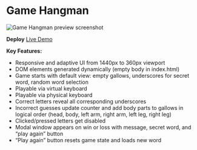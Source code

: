 # Game Hangman

![Game Hangman preview screenshot](https://github.com/user-attachments/assets/ebd70bfa-2500-4cf5-b9bd-dddd1da573d4)

**Deploy** [Live Demo](https://rolling-scopes-school.github.io/vitasvichkar-JSFE2024Q4/hangman/index.html)

**Key Features:**
* Responsive and adaptive UI from 1440px to 360px viewport
* DOM elements generated dynamically (empty body in index.html)
* Game starts with default view: empty gallows, underscores for secret word, random word selection
* Playable via virtual keyboard
* Playable via physical keyboard
* Correct letters reveal all corresponding underscores
* Incorrect guesses update counter and add body parts to gallows in logical order (head, body, left arm, right arm, left leg, right leg)
* Clicked/pressed letters get disabled
* Modal window appears on win or loss with message, secret word, and “play again” button
* “Play again” button resets game state and loads new word


